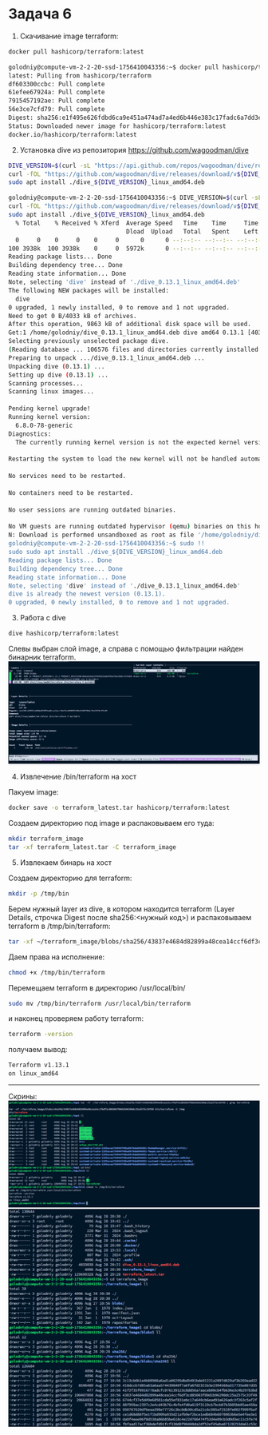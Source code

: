 # Задача 6

1. Скачивание image terraform:
```bash
docker pull hashicorp/terraform:latest
```
 ```bash
 golodniy@compute-vm-2-2-20-ssd-1756410043356:~$ docker pull hashicorp/terraform:latest
latest: Pulling from hashicorp/terraform
df603300ccbc: Pull complete 
61efee67924a: Pull complete 
7915457192ae: Pull complete 
56e3ce7cfd79: Pull complete 
Digest: sha256:e1f495e626fdbd6ca9e451a474ad7a4ed6b446e383c17fadc6a7dd3e922178f5
Status: Downloaded newer image for hashicorp/terraform:latest
docker.io/hashicorp/terraform:latest
 ```

2. Установка dive из репозитория https://github.com/wagoodman/dive
```bash
DIVE_VERSION=$(curl -sL "https://api.github.com/repos/wagoodman/dive/releases/latest" | grep '"tag_name":' | sed -E 's/.*"v([^"]+)".*/\1/')
curl -fOL "https://github.com/wagoodman/dive/releases/download/v${DIVE_VERSION}/dive_${DIVE_VERSION}_linux_amd64.deb"
sudo apt install ./dive_${DIVE_VERSION}_linux_amd64.deb
```

```bash
golodniy@compute-vm-2-2-20-ssd-1756410043356:~$ DIVE_VERSION=$(curl -sL "https://api.github.com/repos/wagoodman/dive/releases/latest" | grep '"tag_name":' | sed -E 's/.*"v([^"]+)".*/\1/')
curl -fOL "https://github.com/wagoodman/dive/releases/download/v${DIVE_VERSION}/dive_${DIVE_VERSION}_linux_amd64.deb"
sudo apt install ./dive_${DIVE_VERSION}_linux_amd64.deb
  % Total    % Received % Xferd  Average Speed   Time    Time     Time  Current
                                 Dload  Upload   Total   Spent    Left  Speed
  0     0    0     0    0     0      0      0 --:--:-- --:--:-- --:--:--     0
100 3938k  100 3938k    0     0  5972k      0 --:--:-- --:--:-- --:--:-- 5972k
Reading package lists... Done
Building dependency tree... Done
Reading state information... Done
Note, selecting 'dive' instead of './dive_0.13.1_linux_amd64.deb'
The following NEW packages will be installed:
  dive
0 upgraded, 1 newly installed, 0 to remove and 1 not upgraded.
Need to get 0 B/4033 kB of archives.
After this operation, 9863 kB of additional disk space will be used.
Get:1 /home/golodniy/dive_0.13.1_linux_amd64.deb dive amd64 0.13.1 [4033 kB]
Selecting previously unselected package dive.
(Reading database ... 106576 files and directories currently installed.)
Preparing to unpack .../dive_0.13.1_linux_amd64.deb ...
Unpacking dive (0.13.1) ...
Setting up dive (0.13.1) ...
Scanning processes...                                                                                                                                                                                   
Scanning linux images...                                                                                                                                                                                

Pending kernel upgrade!
Running kernel version:
  6.8.0-78-generic
Diagnostics:
  The currently running kernel version is not the expected kernel version 6.8.0-79-generic.

Restarting the system to load the new kernel will not be handled automatically, so you should consider rebooting.

No services need to be restarted.

No containers need to be restarted.

No user sessions are running outdated binaries.

No VM guests are running outdated hypervisor (qemu) binaries on this host.
N: Download is performed unsandboxed as root as file '/home/golodniy/dive_0.13.1_linux_amd64.deb' couldn't be accessed by user '_apt'. - pkgAcquire::Run (13: Permission denied)
golodniy@compute-vm-2-2-20-ssd-1756410043356:~$ sudo !!
sudo sudo apt install ./dive_${DIVE_VERSION}_linux_amd64.deb
Reading package lists... Done
Building dependency tree... Done
Reading state information... Done
Note, selecting 'dive' instead of './dive_0.13.1_linux_amd64.deb'
dive is already the newest version (0.13.1).
0 upgraded, 0 newly installed, 0 to remove and 1 not upgraded.
```

3. Работа с dive
```bash
dive hashicorp/terraform:latest
```
Слевы выбран слой image, а справа с помощью фильтрации найден бинарник terraform.
![img.png](img.png)

4. Извлечение /bin/terraform на хост

Пакуем image:
```bash
docker save -o terraform_latest.tar hashicorp/terraform:latest
```

Создаем директорию под image и распаковываем его туда:
```bash
mkdir terraform_image
tar -xf terraform_latest.tar -C terraform_image
```

5. Извлекаем бинарь на хост

Создаем директорию для terraform:
```bash
mkdir -p /tmp/bin
```

Берем нужный layer из dive, в котором находится terraform (Layer Details, строчка Digest после sha256:<нужный код>) и распаковываем terraform в /tmp/bin/terraform:
```bash
tar -xf ~/terraform_image/blobs/sha256/43837e4684d82899a48cea14ccf6df3cd85083f00d1b96290dc25a2575c33f49 bin/terraform -C /tmp
```

Даем права на исполнение:
```bash
chmod +x /tmp/bin/terraform
```

Перемещаем terraform в директорию /usr/local/bin/
```bash
sudo mv /tmp/bin/terraform /usr/local/bin/terraform
```

и наконец проверяем работу terraform:
```bash
terraform -version
```

получаем вывод:
```bash
Terraform v1.13.1
on linux_amd64
```

---

Скрины:
![img_1.png](img_1.png)
![img_2.png](img_2.png)
